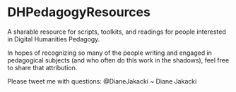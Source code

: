 # DHPedagogyResources
A sharable resource for scripts, toolkits, and readings for people interested in Digital Humanities Pedagogy.  

In hopes of recognizing so many of the people writing and engaged in pedagogical subjects (and who often do this work in the shadows),  feel free to share that attribution.

Please tweet me with questions: @DianeJakacki
~ Diane Jakacki
